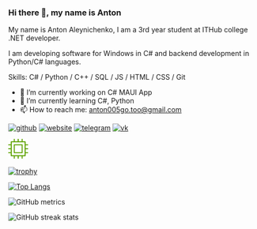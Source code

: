 ### Hi there 👋, my name is Anton
My name is Anton Aleynichenko, I am a 3rd year student at ITHub college .NET developer.

I am developing software for Windows in C# and backend development in Python/C# languages.

Skills: C# / Python / C++ / SQL / JS / HTML / CSS / Git

- 🔭 I’m currently working on С# MAUI App 
- 🌱 I’m currently learning C#, Python 
- 📫 How to reach me: anton005go.too@gmail.com 


[<img src='https://cdn.jsdelivr.net/npm/simple-icons@3.0.1/icons/github.svg' alt='github' height='40'>](https://github.com/Antongo22)  [<img src='https://cdn.jsdelivr.net/npm/simple-icons@3.0.1/icons/icloud.svg' alt='website' height='40'>](https://main--aleynichenkoanton.netlify.app/)  [<img src='https://cdn.jsdelivr.net/npm/simple-icons@3.0.1/icons/telegram.svg' alt='telegram' height='40'>](https://t.me/d1n0nn)  [<img src='https://cdn.jsdelivr.net/npm/simple-icons@3.0.1/icons/vk.svg' alt='vk' height='40'>](https://vk.com/din0n)  

<a href='https://docs.github.com/en/developers'><img src='https://raw.githubusercontent.com/acervenky/animated-github-badges/master/assets/devbadge.gif' width='40' height='40'></a> 

[![trophy](https://github-profile-trophy.vercel.app/?username=Antongo22)](https://github.com/ryo-ma/github-profile-trophy)

[![Top Langs](https://github-readme-stats.vercel.app/api/top-langs/?username=Antongo22)](https://github.com/anuraghazra/github-readme-stats)

![GitHub metrics](https://metrics.lecoq.io/Antongo22)  

![GitHub streak stats](https://streak-stats.demolab.com/?user=Antongo22)  

